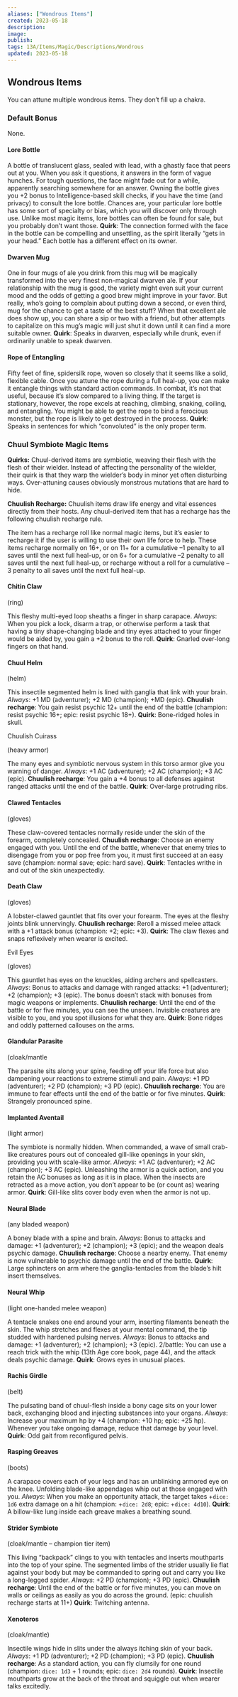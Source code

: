 ```yaml
---
aliases: ["Wondrous Items"]
created: 2023-05-18
description: 
image: 
publish: 
tags: 13A/Items/Magic/Descriptions/Wondrous
updated: 2023-05-18
---
```

## Wondrous Items

You can attune multiple wondrous items. They don’t fill up a chakra.

### Default Bonus

None.

#### Lore Bottle

A bottle of translucent glass, sealed with lead, with a ghastly face that peers out at you. When you ask it questions, it answers in the form of vague hunches. For tough questions, the face might fade out for a while, apparently searching somewhere for an answer. Owning the bottle gives you +2 bonus to Intelligence-based skill checks, if you have the time (and privacy) to consult the lore bottle. Chances are, your particular lore bottle has some sort of specialty or bias, which you will discover only through use. Unlike most magic items, lore bottles can often be found for sale, but you probably don’t want those. 
**Quirk**: The connection formed with the face in the bottle can be compelling and unsettling, as the spirit literally “gets in your head.” Each bottle has a different effect on its owner.

#### Dwarven Mug

One in four mugs of ale you drink from this mug will be magically transformed into the very finest non-magical dwarven ale. If your relationship with the mug is good, the variety might even suit your current mood and the odds of getting a good brew might improve in your favor. But really, who’s going to complain about putting down a second, or even third, mug for the chance to get a taste of the best stuff? When that excellent ale does show up, you can share a sip or two with a friend, but other attempts to capitalize on this mug’s magic will just shut it down until it can find a more suitable owner. 
**Quirk**: Speaks in dwarven, especially while drunk, even if ordinarily unable to speak dwarven.

#### Rope of Entangling

Fifty feet of fine, spidersilk rope, woven so closely that it seems like a solid, flexible cable. Once you attune the rope during a full heal-up, you can make it entangle things with standard action commands. In combat, it’s not that useful, because it’s slow compared to a living thing. If the target is stationary, however, the rope excels at reaching, climbing, snaking, coiling, and entangling. You might be able to get the rope to bind a ferocious monster, but the rope is likely to get destroyed in the process. 
**Quirk**: Speaks in sentences for which “convoluted” is the only proper term.

### Chuul Symbiote Magic Items

**Quirks:** Chuul-derived items are symbiotic, weaving their flesh with the flesh of their wielder. Instead of affecting the personality of the wielder, their quirk is that they warp the wielder’s body in minor yet often disturbing ways. Over-attuning causes obviously monstrous mutations that are hard to hide.

**Chuulish Recharge:** Chuulish items draw life energy and vital essences directly from their hosts. Any chuul-derived item that has a recharge has the following chuulish recharge rule.

The item has a recharge roll like normal magic items, but it’s easier to recharge it if the user is willing to use their own life force to help. These items recharge normally on 16+, or on 11+ for a cumulative –1 penalty to all saves until the next full heal-up, or on 6+ for a cumulative –2 penalty to all saves until the next full heal-up, or recharge without a roll for a cumulative –3 penalty to all saves until the next full heal-up.

#### Chitin Claw

(ring)

This fleshy multi-eyed loop sheaths a finger in sharp carapace. 
*Always*: When you pick a lock, disarm a trap, or otherwise perform a task that having a tiny shape-changing blade and tiny eyes attached to your finger would be aided by, you gain a +2 bonus to the roll. 
**Quirk**: Gnarled over-long fingers on that hand.

#### Chuul Helm

(helm)

This insectile segmented helm is lined with ganglia that link with your brain. 
*Always*: +1 MD (adventurer); +2 MD (champion); +MD (epic). 
**Chuulish recharge**: You gain resist psychic 12+ until the end of the battle (champion: resist psychic 16+; epic: resist psychic 18+). 
**Quirk**: Bone-ridged holes in skull.

Chuulish Cuirass

(heavy armor)

The many eyes and symbiotic nervous system in this torso armor give you warning of danger. 
*Always*: +1 AC (adventurer); +2 AC (champion); +3 AC (epic). 
**Chuulish recharge**: You gain a +4 bonus to all defenses against ranged attacks until the end of the battle. 
**Quirk**: Over-large protruding ribs.

#### Clawed Tentacles

(gloves)

These claw-covered tentacles normally reside under the skin of the forearm, completely concealed. 
**Chuulish recharge**: Choose an enemy engaged with you. Until the end of the battle, whenever that enemy tries to disengage from you or pop free from you, it must first succeed at an easy save (champion: normal save; epic: hard save). 
**Quirk**: Tentacles writhe in and out of the skin unexpectedly.

#### Death Claw

(gloves)

A lobster-clawed gauntlet that fits over your forearm. The eyes at the fleshy joints blink unnervingly. 
**Chuulish recharge**: Reroll a missed melee attack with a +1 attack bonus (champion: +2; epic: +3). 
**Quirk**: The claw flexes and snaps reflexively when wearer is excited.

Evil Eyes

(gloves)

This gauntlet has eyes on the knuckles, aiding archers and spellcasters. 
*Always*: Bonus to attacks and damage with ranged attacks: +1 (adventurer); +2 (champion); +3 (epic). The bonus doesn’t stack with bonuses from magic weapons or implements. 
**Chuulish recharge**: Until the end of the battle or for five minutes, you can see the unseen. Invisible creatures are visible to you, and you spot illusions for what they are. 
**Quirk**: Bone ridges and oddly patterned callouses on the arms.

#### Glandular Parasite

(cloak/mantle

The parasite sits along your spine, feeding off your life force but also dampening your reactions to extreme stimuli and pain. 
*Always*: +1 PD (adventurer); +2 PD (champion); +3 PD (epic). 
**Chuulish recharge**: You are immune to fear effects until the end of the battle or for five minutes. 
**Quirk**: Strangely pronounced spine.

#### Implanted Aventail

(light armor)

The symbiote is normally hidden. When commanded, a wave of small crab-like creatures pours out of concealed gill-like openings in your skin, providing you with scale-like armor. 
*Always*: +1 AC (adventurer); +2 AC (champion); +3 AC (epic). Unleashing the armor is a quick action, and you retain the AC bonuses as long as it is in place. When the insects are retracted as a move action, you don’t appear to be (or count as) wearing armor. 
**Quirk**: Gill-like slits cover body even when the armor is not up.

#### Neural Blade

(any bladed weapon)

A boney blade with a spine and brain. 
*Always*: Bonus to attacks and damage: +1 (adventurer); +2 (champion); +3 (epic); and the weapon deals psychic damage. 
**Chuulish recharge**: Choose a nearby enemy. That enemy is now vulnerable to psychic damage until the end of the battle. 
**Quirk**: Large sphincters on arm where the ganglia-tentacles from the blade’s hilt insert themselves.

#### Neural Whip

(light one-handed melee weapon)

A tentacle snakes one end around your arm, inserting filaments beneath the skin. The whip stretches and flexes at your mental command, the tip studded with hardened pulsing nerves. 
*Always*: Bonus to attacks and damage: +1 (adventurer); +2 (champion); +3 (epic). 2/battle: You can use a reach trick with the whip (13th Age core book, page 44), and the attack deals psychic damage. 
**Quirk**: Grows eyes in unusual places.

#### Rachis Girdle

(belt)

The pulsating band of chuul-flesh inside a bony cage sits on your lower back, exchanging blood and injecting substances into your organs. 
*Always*: Increase your maximum hp by +4 (champion: +10 hp; epic: +25 hp). Whenever you take ongoing damage, reduce that damage by your level. 
**Quirk**: Odd gait from reconfigured pelvis.

#### Rasping Greaves

(boots)

A carapace covers each of your legs and has an unblinking armored eye on the knee. Unfolding blade-like appendages whip out at those engaged with you. 
*Always*: When you make an opportunity attack, the target takes +`dice: 1d6` extra damage on a hit (champion: +`dice: 2d8`; epic: +`dice: 4d10`). 
**Quirk**: A billow-like lung inside each greave makes a breathing sound.

#### Strider Symbiote

(cloak/mantle – champion tier item)

This living “backpack” clings to you with tentacles and inserts mouthparts into the top of your spine. The segmented limbs of the strider usually lie flat against your body but may be commanded to spring out and carry you like a long-legged spider. 
*Always*: +2 PD (champion); +3 PD (epic). 
**Chuulish recharge**: Until the end of the battle or for five minutes, you can move on walls or ceilings as easily as you do across the ground. (epic: chuulish recharge starts at 11+) 
**Quirk**: Twitching antenna.

#### Xenoteros

(cloak/mantle)

Insectile wings hide in slits under the always itching skin of your back. 
*Always*: +1 PD (adventurer); +2 PD (champion); +3 PD (epic). 
**Chuulish recharge**: As a standard action, you can fly clumsily for one round (champion: `dice: 1d3` + 1 rounds; epic: `dice: 2d4` rounds). 
**Quirk**: Insectile mouthparts grow at the back of the throat and squiggle out when wearer talks excitedly.